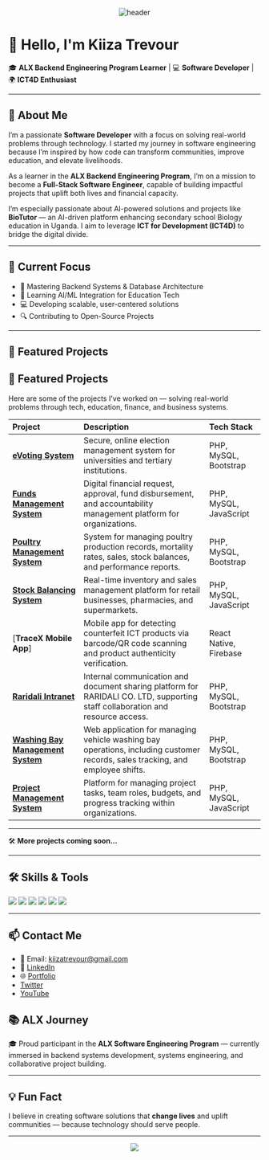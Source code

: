 <!-- Header Image -->
<p align="center">
  <img src="https://capsule-render.vercel.app/api?type=waving&color=0E79B2&height=200&section=header&text=Kiiza%20Trevour&fontSize=40&fontColor=ffffff" alt="header"/>
</p>

# 👋 Hello, I'm **Kiiza Trevour**  

🎓 **ALX Backend Engineering Program Learner** | 💻 **Software Developer** | 🌍 **ICT4D Enthusiast**

---

## 🚀 About Me  

I’m a passionate **Software Developer** with a focus on solving real-world problems through technology. I started my journey in software engineering because I’m inspired by how code can transform communities, improve education, and elevate livelihoods.

As a learner in the **ALX Backend Engineering Program**, I’m on a mission to become a **Full-Stack Software Engineer**, capable of building impactful projects that uplift both lives and financial capacity.

I’m especially passionate about AI-powered solutions and projects like **BioTutor** — an AI-driven platform enhancing secondary school Biology education in Uganda. I aim to leverage **ICT for Development (ICT4D)** to bridge the digital divide.

---

## 🌱 Current Focus  

- 📖 Mastering Backend Systems & Database Architecture  
- 🤖 Learning AI/ML Integration for Education Tech  
- 💻 Developing scalable, user-centered solutions  
- 🔍 Contributing to Open-Source Projects  

---

## 📂 Featured Projects  

## 📂 Featured Projects  

Here are some of the projects I've worked on — solving real-world problems through tech, education, finance, and business systems.

| Project | Description | Tech Stack |
|:------------------------------|:-----------------------------------------------------------|:------------------------|
| [**eVoting System**](https://evoting.gomotechnologies.com/) | Secure, online election management system for universities and tertiary institutions. | PHP, MySQL, Bootstrap |
| [**Funds Management System**](https://cashapp.raridalistores.com/) | Digital financial request, approval, fund disbursement, and accountability management platform for organizations. | PHP, MySQL, JavaScript |
| [**Poultry Management System**](https://poultry.raridalistores.com) | System for managing poultry production records, mortality rates, sales, stock balances, and performance reports. | PHP, MySQL, Bootstrap |
| [**Stock Balancing System**](https://sbs.cheap-technologies.com/) | Real-time inventory and sales management platform for retail businesses, pharmacies, and supermarkets. | PHP, MySQL, JavaScript |
| [**TraceX Mobile App**] | Mobile app for detecting counterfeit ICT products via barcode/QR code scanning and product authenticity verification. | React Native, Firebase |
| [**Raridali Intranet**](https://intranet.raridalistores.com/) | Internal communication and document sharing platform for RARIDALI CO. LTD, supporting staff collaboration and resource access. | PHP, MySQL, Bootstrap |
| [**Washing Bay Management System**](https://wbms.raridalistores.com/) | Web application for managing vehicle washing bay operations, including customer records, sales tracking, and employee shifts. | PHP, MySQL, Bootstrap |
| [**Project Management System**](https://csbag.raridalistores.com/) | Platform for managing project tasks, team roles, budgets, and progress tracking within organizations. | PHP, MySQL, JavaScript |

---

🛠️ **More projects coming soon...**


---

## 🛠️ Skills & Tools  

<p>
  <img src="https://img.shields.io/badge/PHP-777BB4?style=for-the-badge&logo=php&logoColor=white"/> 
  <img src="https://img.shields.io/badge/MySQL-00758F?style=for-the-badge&logo=mysql&logoColor=white"/>
  <img src="https://img.shields.io/badge/React_Native-61DAFB?style=for-the-badge&logo=react&logoColor=black"/>
  <img src="https://img.shields.io/badge/JavaScript-F7DF1E?style=for-the-badge&logo=javascript&logoColor=black"/>
  <img src="https://img.shields.io/badge/HTML5-E34F26?style=for-the-badge&logo=html5&logoColor=white"/>
  <img src="https://img.shields.io/badge/AI-20232A?style=for-the-badge&logo=openai&logoColor=white"/>
</p>

---

## 📫 Contact Me  

- 📧 Email: [kiizatrevour@gmail.com](mailto:kiizatrevour@gmail.com)  
- 💼 [LinkedIn](https://www.linkedin.com/in/kiiza-trevour-82037a1a7/)  
- 🌐 [Portfolio](https://softhubtechsolutions.com)
- [Twitter](https://twitter.com/kiizatrevour)  
- [YouTube](https://www.youtube.com/c/Trevour256)  


## 📚 ALX Journey  

🎓 Proud participant in the **ALX Software Engineering Program** — currently immersed in backend systems development, systems engineering, and collaborative project building.

---

## 💡 Fun Fact  

I believe in creating software solutions that **change lives** and uplift communities — because technology should serve people.

---

<p align="center">
  <img src="https://capsule-render.vercel.app/api?type=waving&color=0E79B2&height=100&section=footer"/>
</p>
